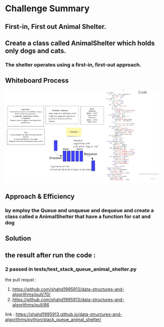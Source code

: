 # Challenge Summary
<!-- Description of the challenge -->
## First-in, First out Animal Shelter.
## Create a class called AnimalShelter which holds only dogs and cats.
### The shelter operates using a first-in, first-out approach.

## Whiteboard Process
<!-- Embedded whiteboard image -->
![image](stack-queue-animal-shelter.jpg)

## Approach & Efficiency
<!-- What approach did you take? Why? What is the Big O space/time for this approach? -->
### by employ the Queue and unqueue and dequeue and create a class called a AnimalShelter that have a function for cat and dog
## Solution
<!-- Show how to run your code, and examples of it in action -->
## the result after run the code :
### 2 passed in tests/test_stack_queue_animal_shelter.py

the pull requst :
1. https://github.com/shahd1995913/data-structures-and-algorithms/pull/70/
2. https://github.com/shahd1995913/data-structures-and-algorithms/pull/86

link : https://shahd1995913.github.io/data-structures-and-algorithms/python/stack_queue_animal_shelter/


